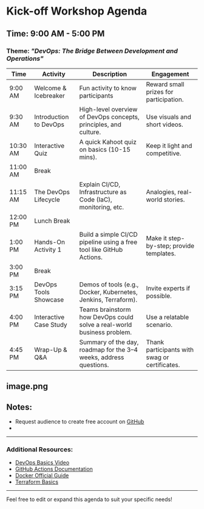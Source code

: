 # Kick-off Workshop Agenda

## Time: 9:00 AM - 5:00 PM  
### Theme: *"DevOps: The Bridge Between Development and Operations"*

| **Time**   | **Activity**               | **Description**                                                                     | **Engagement**                                  |
|------------|----------------------------|-------------------------------------------------------------------------------------|----------------------------------------------------|
| 9:00 AM    | Welcome & Icebreaker       | Fun activity to know participants                                                  | Reward small prizes for participation.             |
| 9:30 AM    | Introduction to DevOps     | High-level overview of DevOps concepts, principles, and culture.                   | Use visuals and short videos.                      |
| 10:30 AM   | Interactive Quiz           | A quick Kahoot quiz on basics (10-15 mins).                                        | Keep it light and competitive.                     |
| 11:00 AM   | Break                      |                                                                                     |                                                    |
| 11:15 AM   | The DevOps Lifecycle       | Explain CI/CD, Infrastructure as Code (IaC), monitoring, etc.                      | Analogies, real-world stories.                     |
| 12:00 PM   | Lunch Break                |                                                                                     |                                                    |
| 1:00 PM    | Hands-On Activity 1        | Build a simple CI/CD pipeline using a free tool like GitHub Actions.               | Make it step-by-step; provide templates.           |
| 3:00 PM    | Break                      |                                                                                     |                                                    |
| 3:15 PM    | DevOps Tools Showcase      | Demos of tools (e.g., Docker, Kubernetes, Jenkins, Terraform).                     | Invite experts if possible.                        |
| 4:00 PM    | Interactive Case Study     | Teams brainstorm how DevOps could solve a real-world business problem.             | Use a relatable scenario.                          |
| 4:45 PM    | Wrap-Up & Q&A              | Summary of the day, roadmap for the 3–4 weeks, address questions.                  | Thank participants with swag or certificates.      |

image.png
---

## Notes:
- Request audience to create free account on [GitHub](https://github.com/)
- 

---

### Additional Resources:
- [DevOps Basics Video](#)  
- [GitHub Actions Documentation](https://docs.github.com/en/actions)  
- [Docker Official Guide](https://docs.docker.com/)  
- [Terraform Basics](https://developer.hashicorp.com/terraform/intro)  

---

Feel free to edit or expand this agenda to suit your specific needs!
